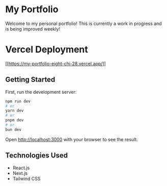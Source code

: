 # My Portfolio
Welcome to my personal portfolio! This is currently a work in progress and is being improved weekly!

# Vercel Deployment
[[https://my-portfolio-eight-chi-28.vercel.app/]]

## Getting Started

First, run the development server:

```bash
npm run dev
# or
yarn dev
# or
pnpm dev
# or
bun dev
```

Open [http://localhost:3000](http://localhost:3000) with your browser to see the result.


## Technologies Used
* React.js
* Next.js
* Tailwind CSS
